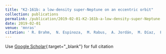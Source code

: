 ```yaml
---
title: "K2-161b: a low-density super-Neptune on an eccentric orbit"
collection: publications
permalink: /publication/2019-02-01-K2-161b-a-low-density-super-Neptune-on-an-eccentric-orbit
date: 2019-02-01
venue: 'mnras'
citation: ' R. Brahm,  N. Espinoza,  M. Rabus,  A. Jordán,  M. Díaz,  F. Rojas,  M. Vučković,  A. Zapata,  C. Cortés,  H. Drass,  J. Jenkins,  R. Lachaume,  B. Pantoja,  P. Sarkis,  M. Soto,  S. Vasquez,  Th Henning,  M. Jones, &quot;K2-161b: a low-density super-Neptune on an eccentric orbit.&quot; mnras, 2019.'
---
```

Use [Google Scholar](https://scholar.google.com/scholar?q=K2+161b:+a+low+density+super+Neptune+on+an+eccentric+orbit){:target="_blank"} for full citation
